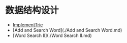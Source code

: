 # **数据结构设计**

* [ImplementTrie](./ImplementTrie.md)
* [Add and Search Word](./Add and Search Word.md) 
* [Word Search II](./Word Search II.md) 
